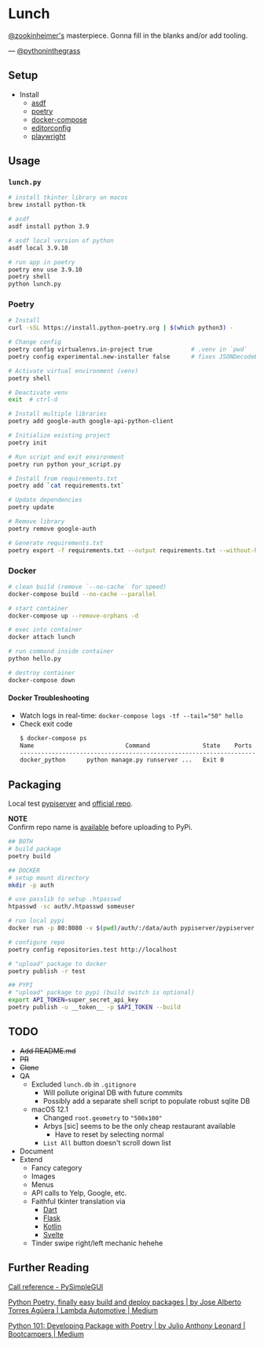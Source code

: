 # Lunch

[@zookinheimer's](https://github.com/zookinheimer/Lunch/commits?author=zookinheimer) masterpiece. Gonna fill in the blanks and/or add tooling.

— [@pythoninthegrass](https://github.com/pythoninthegrass)

## Setup
* Install 
    * [asdf](https://asdf-vm.com/guide/getting-started.html)
    * [poetry](https://python-poetry.org/docs/)
    * [docker-compose](https://docs.docker.com/compose/install/)
    * [editorconfig](https://editorconfig.org/)
    * [playwright](https://playwright.dev/python/docs/intro#installation)

## Usage
### `lunch.py`
```bash
# install tkinter library on macos
brew install python-tk

# asdf
asdf install python 3.9

# asdf local version of python
asdf local 3.9.10

# run app in poetry
poetry env use 3.9.10
poetry shell
python lunch.py
```

### Poetry
```bash
# Install
curl -sSL https://install.python-poetry.org | $(which python3) -

# Change config
poetry config virtualenvs.in-project true           # .venv in `pwd`
poetry config experimental.new-installer false      # fixes JSONDecodeError on Python3.10

# Activate virtual environment (venv)
poetry shell

# Deactivate venv
exit  # ctrl-d

# Install multiple libraries
poetry add google-auth google-api-python-client

# Initialize existing project
poetry init

# Run script and exit environment
poetry run python your_script.py

# Install from requirements.txt
poetry add `cat requirements.txt`

# Update dependencies
poetry update

# Remove library
poetry remove google-auth

# Generate requirements.txt
poetry export -f requirements.txt --output requirements.txt --without-hashes
```

### Docker
```bash
# clean build (remove `--no-cache` for speed)
docker-compose build --no-cache --parallel

# start container
docker-compose up --remove-orphans -d

# exec into container
docker attach lunch

# run command inside container
python hello.py

# destroy container
docker-compose down
```

#### Docker Troubleshooting
* Watch logs in real-time: `docker-compose logs -tf --tail="50" hello`
* Check exit code
    ```bash
    $ docker-compose ps
    Name                          Command               State    Ports
    ------------------------------------------------------------------------------
    docker_python      python manage.py runserver ...   Exit 0
    ```

## Packaging
Local test [pypiserver](https://github.com/pypiserver/pypiserver) and [official repo](https://pypi.org).

**NOTE**  
Confirm repo name is [available](https://pypi.org/help/#project-name) before uploading to PyPi.

```bash
## BOTH
# build package
poetry build

## DOCKER
# setup mount directory
mkdir -p auth

# use passlib to setup .htpasswd
htpasswd -sc auth/.htpasswd someuser

# run local pypi
docker run -p 80:8080 -v $(pwd)/auth/:/data/auth pypiserver/pypiserver:latest -P /data/auth/.htpasswd -a update,download,list /data/packages

# configure repo
poetry config repositories.test http://localhost

# "upload" package to docker
poetry publish -r test

## PYPI
# "upload" package to pypi (build switch is optional)
export API_TOKEN=super_secret_api_key
poetry publish -u __token__ -p $API_TOKEN --build
```

## TODO
* ~~Add README.md~~
* ~~PR~~
* ~~Clone~~
* QA
    * Excluded `lunch.db` in `.gitignore`
        * Will pollute original DB with future commits
        * Possibly add a separate shell script to populate robust sqlite DB
    * macOS 12.1
        * Changed `root.geometry` to `"500x100"`
        * Arbys [sic] seems to be the only cheap restaurant available
            * Have to reset by selecting normal
        * `List All` button doesn't scroll down list
* Document
* Extend
    * Fancy category
    * Images
    * Menus
    * API calls to Yelp, Google, etc.
    * Faithful tkinter translation via
        * [Dart](https://dart.dev/)
        * [Flask](https://flask.palletsprojects.com/en/2.0.x/)
        * [Kotlin](https://kotlinlang.org/)
        * [Svelte](https://svelte.dev)
    * Tinder swipe right/left mechanic hehehe

## Further Reading
[Call reference - PySimpleGUI](https://pysimplegui.readthedocs.io/en/latest/call%20reference)

[Python Poetry, finally easy build and deploy packages | by Jose Alberto Torres Agüera | Lambda Automotive | Medium](https://medium.com/lambda-automotive/python-poetry-finally-easy-build-and-deploy-packages-e1e84c23401f)  

[Python 101: Developing Package with Poetry | by Julio Anthony Leonard | Bootcampers | Medium](https://medium.com/bootcampers/python-101-developing-package-with-poetry-449c57690350)
